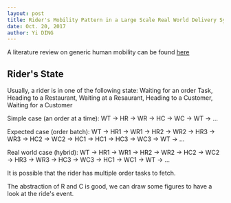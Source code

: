 ```yaml
--- 
layout: post
title: Rider's Mobility Pattern in a Large Scale Real World Delivery System
date: Oct. 20, 2017
author: Yi DING
---
```


[comment]: # (This post introduce the rider's mobility pattern in the real world delivery system)

A literature review on generic human mobility can be found [here](../Human-Mobility-Literature-Review-Yi-Ding.pdf)

## Rider's State
Usually, a rider is in one of the following state:
Waiting for an order Task, Heading to a Restaurant, Waiting at a Resaurant, Heading to a Customer, Waiting for a Customer

Simple case (an order at a time): 
WT -> HR -> WR -> HC -> WC -> WT -> ...

Expected case (order batch):
WT -> HR1 -> WR1 -> HR2 -> WR2 -> HR3 -> WR3 -> HC2 -> WC2 -> HC1 -> HC1 -> HC3 -> WC3 -> WT -> ...

Real world case (hybrid):
WT -> HR1 -> WR1 -> HR2 -> WR2 -> HC2 -> WC2 -> HR3 -> WR3 -> HC3 -> WC3 -> HC1 -> WC1 -> WT -> ...

It is possible that the rider has multiple order tasks to fetch.

The abstraction of R and C is good, we can draw some figures to have a look at the ride's event.
